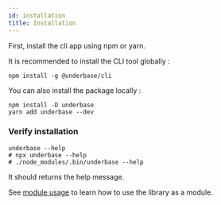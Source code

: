 ```yaml
---
id: installation
title: Installation
---
```


First, install the cli app using npm or yarn.

It is recommended to install the CLI tool globally :

```shell
npm install -g @underbase/cli
```

You can also install the package locally :

```shell
npm install -D underbase
yarn add underbase --dev
```

### Verify installation

```shell
underbase --help
# npx underbase --help
# ./node_modules/.bin/underbase --help
```

It should returns the help message.

See [module usage](module-usage) to learn how to use the library as a module.
